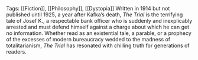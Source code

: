 Tags: [[Fiction]], [[Philosophy]], [[Dystopia]]
Written in 1914 but not published until 1925, a year after Kafka’s death, _The Trial_ is the terrifying tale of Josef K., a respectable bank officer who is suddenly and inexplicably arrested and must defend himself against a charge about which he can get no information. Whether read as an existential tale, a parable, or a prophecy of the excesses of modern bureaucracy wedded to the madness of totalitarianism, _The Trial_ has resonated with chilling truth for generations of readers.